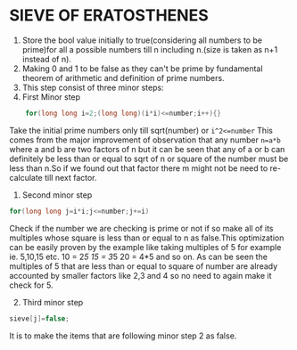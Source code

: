 # SIEVE OF ERATOSTHENES

1. Store the bool value initially to true(considering all numbers to be prime)for all a possible numbers till n including n.(size is taken as n+1 instead of n).
2. Making 0 and 1 to be false as they can't be prime by fundamental theorem of arithmetic and definition of prime numbers.
3. This step consist of three minor steps:
1. First Minor step
```cpp  
    for(long long i=2;(long long)(i*i)<=number;i++){}  
```

Take the initial prime numbers only till sqrt(number) or ``i^2<=number``
This comes from the major improvement of observation that any number
``n=a*b`` where a and b are two factors of n but it can be seen that any
of a or b can definitely be less than or equal to sqrt of n or square
of the number must be less than n.So if we found out that factor there m
might not be need to re-calculate till next factor.

1. Second minor step

```cpp
for(long long j=i*i;j<=number;j+=i)
```

Check if the number we are checking is prime or not if so make all of
its multiples whose square is less than or equal to n as false.This
optimization can be easily proven by the example like
taking multiples of 5 for example ie. 5,10,15 etc.
10 = 2*5
15 = 3*5
20 = 4*5
and so on.
As can be seen the multiples of 5 that are less than or equal to square
of number are already accounted by smaller factors like 2,3 and 4
so no need to again make it check for 5.

2. Third minor step

```cpp
sieve[j]=false;
```

It is to make the items that are following minor step 2
as false.
